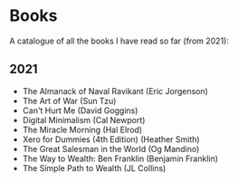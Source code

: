# Books

A catalogue of all the books I have read so far \(from 2021\):

## 2021

- The Almanack of Naval Ravikant \(Eric Jorgenson\)
- The Art of War \(Sun Tzu\)
- Can't Hurt Me \(David Goggins\)
- Digital Minimalism \(Cal Newport\)
- The Miracle Morning \(Hal Elrod\)
- Xero for Dummies \(4th Edition\) \(Heather Smith\)
- The Great Salesman in the World \(Og Mandino\)
- The Way to Wealth: Ben Franklin \(Benjamin Franklin\)
- The Simple Path to Wealth \(JL Collins\)
